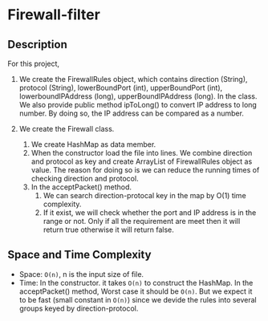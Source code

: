# Firewall-filter

## Description
For this project, 
1. We create the FirewallRules object, which contains direction (String), protocol (String), lowerBoundPort (int), upperBoundPort (int), lowerboundIPAddress (long), upperBoundIPAddress (long).
In the class. We also provide public method ipToLong() to convert IP address to long number. By doing so, the IP address can be compared as a number.

2. We create the Firewall class. 
   1. We create HashMap as data member.
   2. When the constructor load the file into lines.
We combine direction and protocol as key and create ArrayList of FirewallRules object as value.
The reason for doing so is we can reduce the running times of checking direction and protocol. 
   3. In the acceptPacket() method. 
      1. We can search direction-protocal key in the map by O(1) time complexity. 
      2. If it exist, we will check whether the port and IP address is in the range or not. Only if all the requirement are meet then it will return true otherwise it will return false.

## Space and Time Complexity
* Space: `O(n)`, n is the input size of file.
* Time: In the constructor. it takes `O(n)` to construct the HashMap.
In the acceptPacket() method, Worst case it should be `O(n)`. 
But we expect it to be fast (small constant in `O(n)`) since we devide the rules into several groups keyed by direction-protocol.      
  